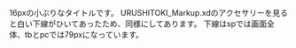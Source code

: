 16pxの小ぶりなタイトルです。
URUSHITOKI_Markup.xdのアクセサリーを見ると白い下線がひいてあったため、同様にしてあります。
下線はspでは画面全体、tbとpcでは79pxになっています。
